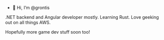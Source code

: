 - 👋 Hi, I’m @grontis

.NET backend and Angular developer mostly. Learning Rust. Love geeking out on all things AWS. 

Hopefully more game dev stuff soon too!
